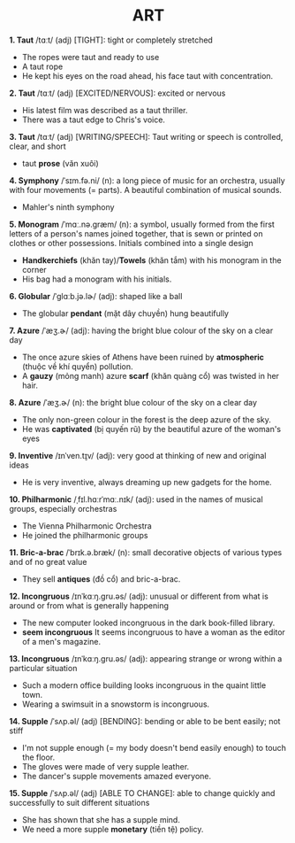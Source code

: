 <h1 align="center"><strong>ART</strong></h1>


**1. Taut** /tɑːt/ (adj) [TIGHT]: tight or completely stretched
- The ropes were taut and ready to use
- A taut rope
- He kept his eyes on the road ahead, his face taut with concentration.

**2. Taut** /tɑːt/ (adj) [EXCITED/NERVOUS]: excited or nervous
- His latest film was described as a taut thriller.
- There was a taut edge to Chris's voice.

**3. Taut** /tɑːt/ (adj) [WRITING/SPEECH]: Taut writing or speech is controlled, clear, and short
- taut **prose** (văn xuôi)

**4. Symphony** /ˈsɪm.fə.ni/ (n): a long piece of music for an orchestra, usually with four movements (= parts). A beautiful combination of musical sounds.
- Mahler's ninth symphony

**5. Monogram** /ˈmɑː.nə.ɡræm/ (n): a symbol, usually formed from the first letters of a person's names joined together, that is sewn or printed on clothes or other possessions. Initials combined into a single design
- **Handkerchiefs** (khăn tay)/**Towels** (khăn tắm) with his monogram in the corner
- His bag had a monogram with his initials.

**6. Globular** /ˈɡlɑːb.jə.lɚ/ (adj): shaped like a ball
- The globular **pendant** (mặt dây chuyền) hung beautifully

**7. Azure** /ˈæʒ.ɚ/ (adj): having the bright blue colour of the sky on a clear day
- The once azure skies of Athens have been ruined by **atmospheric** (thuộc về khí quyển) pollution.
- A **gauzy** (mỏng manh) azure **scarf** (khăn quàng cổ) was twisted in her hair.

**8. Azure** /ˈæʒ.ɚ/ (n): the bright blue colour of the sky on a clear day
- The only non-green colour in the forest is the deep azure of the sky.
- He was **captivated** (bị quyến rũ) by the beautiful azure of the woman's eyes

**9. Inventive** /ɪnˈven.t̬ɪv/ (adj): very good at thinking of new and original ideas
- He is very inventive, always dreaming up new gadgets for the home.

**10. Philharmonic** /ˌfɪl.hɑːrˈmɑː.nɪk/ (adj): used in the names of musical groups, especially orchestras
- The Vienna Philharmonic Orchestra
- He joined the philharmonic groups

**11. Bric-a-brac** /ˈbrɪk.ə.bræk/ (n): small decorative objects of various types and of no great value
- They sell **antiques** (đồ cổ) and bric-a-brac.

**12. Incongruous** /ɪnˈkɑːŋ.ɡru.əs/ (adj): unusual or different from what is around or from what is generally happening
- The new computer looked incongruous in the dark book-filled library.
- **seem incongruous** It seems incongruous to have a woman as the editor of a men's magazine.

**13. Incongruous** /ɪnˈkɑːŋ.ɡru.əs/ (adj): appearing strange or wrong within a particular situation
- Such a modern office building looks incongruous in the quaint little town.
- Wearing a swimsuit in a snowstorm is incongruous.

**14. Supple** /ˈsʌp.əl/ (adj) [BENDING]: bending or able to be bent easily; not stiff
- I'm not supple enough (= my body doesn't bend easily enough) to touch the floor.
- The gloves were made of very supple leather.
- The dancer's supple movements amazed everyone.

**15. Supple** /ˈsʌp.əl/ (adj) [ABLE TO CHANGE]: able to change quickly and successfully to suit different situations
- She has shown that she has a supple mind.
- We need a more supple **monetary** (tiền tệ) policy.
